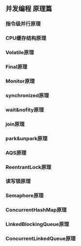 ## 并发编程  原理篇

### 指令级并行原理

### CPU缓存结构原理

### Volatile原理

### Final原理

### Monitor原理

### synchronized原理

### wait&nofity原理

### join原理

### park&unpark原理

### AQS原理

### ReentrantLock原理

### 读写锁原理

### Semaphore原理

### ConcurrentHashMap原理

### LinkedBlockingQueue原理

### ConcurrentLinkedQueue原理



